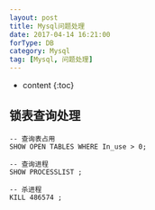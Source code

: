 ```yaml
---
layout: post
title: Mysql问题处理
date: 2017-04-14 16:21:00
forType: DB
category: Mysql
tag: [Mysql, 问题处理]
---
```


* content
{:toc}

锁表查询处理
---
```
-- 查询表占用
SHOW OPEN TABLES WHERE In_use > 0;

-- 查询进程
SHOW PROCESSLIST ;

-- 杀进程
KILL 486574 ;
```